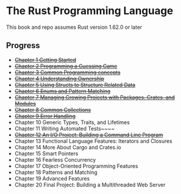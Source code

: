 # The Rust Programming Language
This book and repo assumes Rust version 1.62.0 or later

## Progress
* ~~[Chapter 1 Getting Started](https://github.com/Synopsik/learn-rust/tree/master/chapter_1#chapter-1-getting-started)~~
* ~~[Chapter 2 Programming a Guessing Game](https://github.com/Synopsik/learn-rust/tree/master/chapter_2#chapter-2-programming-a-guessing-game)~~
* ~~[Chapter 3 Common Programming concepts](https://github.com/Synopsik/learn-rust/tree/master/chapter_3#chapter-3-common-programming-concepts)~~
* ~~[Chapter 4 Understanding Ownership](https://github.com/Synopsik/learn-rust/tree/master/chapter_4#chapter-4-understanding-ownership)~~
* ~~[Chapter 5 Using Structs to Structure Related Data](https://github.com/Synopsik/learn-rust/tree/master/chapter_5#chapter-5-using-structs-to-structure-related-data)~~
* ~~[Chapter 6 Enums and Pattern Matching](https://github.com/Synopsik/learn-rust/tree/master/chapter_6#chapter-6-enums-and-pattern-matching)~~
* ~~[Chapter 7 Managing Growing Projects with Packages, Crates, and Modules](https://github.com/Synopsik/learn-rust/tree/master/chapter_7#chapter-7-managing-growing-projects-with-packages,-crates,-and-modules)~~
* ~~[Chapter 8 Common Collections](https://github.com/Synopsik/learn-rust/tree/master/chapter_8#chapter-8-common-collections)~~
* ~~[Chapter 9 Error Handling](https://github.com/Synopsik/learn-rust/tree/master/chapter_9#chapter-9-error-handling)~~
* Chapter 10 Generic Types, Traits, and Lifetimes
* Chapter 11 Writing Automated Tests~~~~
* ~~[Chapter 12 An I/O Project: Building a Command Line Program](https://github.com/Synopsik/learn-rust/tree/master/chapter_12/chapter_12/minigrep#chapter-12-an-io-project-building-a-command-line-program)~~
* Chapter 13 Functional Language Features: Iterators and Closures
* Chapter 14 More About Cargo and Crates.io
* Chapter 15 Smart Pointers
* Chapter 16 Fearless Concurrency
* Chapter 17 Object-Oriented Programming Features
* Chapter 18 Patterns and Matching
* Chapter 19 Advanced Features
* Chapter 20 Final Project: Building a Multithreaded Web Server

